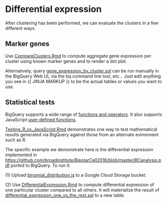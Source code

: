 Differential expression
=======================

After clustering has been performed, we can evaluate the clusters in a few different ways.

## Marker genes

Use [CompareClusters.Rmd](./CompareClusters.Rmd) to compute aggregate gene
expression per cluster using known marker genes and to render a dot plot.

Alternatively, query [gene_expression_by_cluster.sql](./gene_expression_by_cluster.sql)
can be run manually in the BigQuery Web UI, via the bq command line tool, etc...
Just edit anything you see in {{ JINJA MARKUP }} to be the actual tables or values
you want to use.

## Statistical tests

BigQuery supports a wide range of [functions and operators](https://cloud.google.com/bigquery/docs/reference/standard-sql/functions-and-operators#offset-and-ordinal).  It also supports JavaScript [user-defined functions](https://cloud.google.com/bigquery/docs/reference/standard-sql/user-defined-functions).

[Testing_R_vs_JavaScript.Rmd](./Testing_R_vs_JavaScript.Rmd) demonstrates one way
to test mathematical results generated via BigQuery against those from an alternate
evironment such as R.

The specific example we demonstrate here is the differential expression implemented in https://github.com/broadinstitute/BipolarCell2016/blob/master/BCanalysis.pdf ported
to BigQuery.  To run it:

(1) Upload [binomial_distribution.js](./binomial_distribution.js) to a Google Cloud Storage bucket.

(2) Use [DifferentialExpression.Rmd](./CompareClusters.Rmd) to compute differential
expression of one particular cluster compared to all others.  It will materialize
the result of  [differential_expression_one_vs_the_rest.sql](./differential_expression_one_vs_the_rest.sql)
to a new table.
